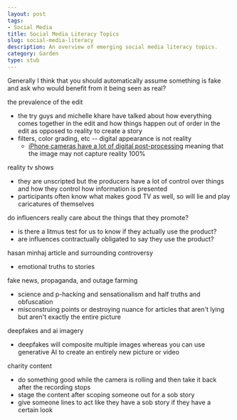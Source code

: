 ```yaml
---
layout: post
tags:
- Social Media
title: Social Media Literacy Topics
slug: social-media-literacy
description: An overview of emerging social media literacy topics.
category: Garden
type: stub
---
```


Generally I think that you should automatically assume something is fake and ask who would benefit from it being seen as real?

the prevalence of the edit
* the try guys and michelle khare have talked about how everything comes together in the edit and how things happen out of order in the edit as opposed to reality to create a story
* filters, color grading, etc -- digital appearance is not reality
    * [iPhone cameras have a lot of digital post-processing](https://www.newyorker.com/culture/infinite-scroll/have-iphone-cameras-become-too-smart) meaning that the image may not capture reality 100%

reality tv shows
* they are unscripted but the producers have a lot of control over things and how they control how information is presented
* participants often know what makes good TV as well, so will lie and play caricatures of themselves

do influencers really care about the things that they promote?
* is there a litmus test for us to know if they actually use the product?
* are influences contractually obligated to say they use the product?

hasan minhaj article and surrounding controversy 
* emotional truths to stories

fake news, propaganda, and outage farming
* science and p-hacking and sensationalism and half truths and obfuscation
* misconstruing points or destroying nuance for articles that aren't lying but aren't exactly the entire picture

deepfakes and ai imagery
* deepfakes will composite multiple images whereas you can use generative AI to create an entirely new picture or video

charity content
* do something good while the camera is rolling and then take it back after the recording stops
* stage the content after scoping someone out for a sob story
* give someone lines to act like they have a sob story if they have a certain look